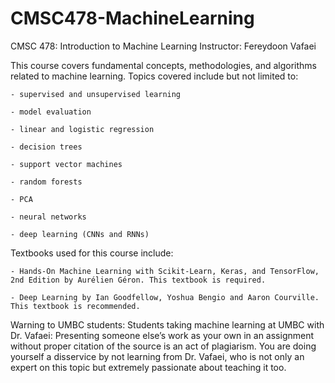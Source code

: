 # CMSC478-MachineLearning
CMSC 478: Introduction to Machine Learning
Instructor: Fereydoon Vafaei


This course covers fundamental concepts, methodologies, and algorithms related to machine learning. 
Topics covered include but not limited to:

    - supervised and unsupervised learning
    
    - model evaluation
    
    - linear and logistic regression
    
    - decision trees
    
    - support vector machines
    
    - random forests
    
    - PCA
    
    - neural networks
    
    - deep learning (CNNs and RNNs)
    
    
Textbooks used for this course include: 

    - Hands-On Machine Learning with Scikit-Learn, Keras, and TensorFlow, 2nd Edition by Aurélien Géron. This textbook is required.

    - Deep Learning by Ian Goodfellow, Yoshua Bengio and Aaron Courville. This textbook is recommended.
  
  
Warning to UMBC students: Students taking machine learning at UMBC with  Dr. Vafaei:
Presenting someone else’s work as your own in an assignment without proper citation of the source is an act of plagiarism. You are doing yourself a disservice by not learning from Dr. Vafaei, who is not only an expert on this topic but extremely passionate about teaching it too.

